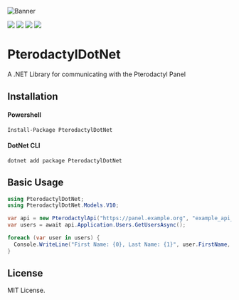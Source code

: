 ![Banner](https://raw.githubusercontent.com/Winter/PterodactylDotNet/master/.github/resources/banner.png)

![](https://img.shields.io/github/workflow/status/Winter/PterodactylDotNet/Publish%20to%20Nuget?color=light-green&label=release&style=for-the-badge) 
![](https://img.shields.io/github/workflow/status/Winter/PterodactylDotNet/Develop%20Build?color=light-green&label=Develop&style=for-the-badge)
![](https://img.shields.io/nuget/v/pterodactyldotnet?color=light-green&style=for-the-badge)
![](https://img.shields.io/nuget/dt/PterodactylDotNet?color=light-green&style=for-the-badge)

# PterodactylDotNet
A .NET Library for communicating with the Pterodactyl Panel

## Installation

#### Powershell
```
Install-Package PterodactylDotNet
```

#### DotNet CLI
```
dotnet add package PterodactylDotNet
```

## Basic Usage
```csharp
using PterodactylDotNet;
using PterodactylDotNet.Models.V10;

var api = new PterodactylApi("https://panel.example.org", "example_api_key", PterodactylTokenType.Client);
var users = await api.Application.Users.GetUsersAsync();

foreach (var user in users) {
  Console.WriteLine("First Name: {0}, Last Name: {1}", user.FirstName, user.LastName);
}
```

## License
MIT License.
